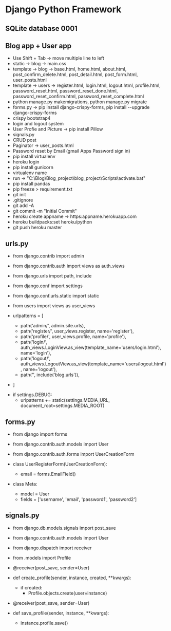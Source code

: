 # Django Python Framework
## SQLite database 0001
## Blog app + User app
 - Use Shift + Tab -> move multiple line to left
 - static -> blog -> main.css
 - template -> blog -> base.html, home.html, about.html, post_confirm_delete.html, post_detail.html, post_form.html, user_posts.html
 - template -> users -> register.html, login.html, logout.html, profile.html, password_reset.html, password_reset_done.html, password_reset_confirm.html, password_reset_complete.html
 - python manage.py makemigrations, python manage.py migrate
 - forms.py -> pip install django-crispy-forms, pip install --upgrade django-crispy-forms
 - crispy bootstrap4
 - login and logout system
 - User Profie and Picture -> pip install Pillow
 - signals.py
 - CRUD post
 - Paginator -> user_posts.html
 - Password reset by Email (gmail Apps Password sign in)
 - pip install virtualenv
 - heroku login
 - pip install gunicorn
 - virtualenv name
 - run -> "C:\Blog\Blog_project\blog_project\Scripts\activate.bat"
 - pip install pandas
 - pip freeze > requirement.txt
 - git init
 - .gitignore
 - git add -A
 - git commit -m "Initial Commit"
 - heroku create appname -> https:appname.herokuapp.com
 - heroku buildpacks:set heroku/python
 - git push heroku master

 
## urls.py
 - from django.contrib import admin
 - from django.contrib.auth import views as auth_views
 - from django.urls import path, include
 - from django.conf import settings
 - from django.conf.urls.static import static
 - from users import views as user_views

 - urlpatterns = [
    * path('admin/', admin.site.urls),
    * path('register/', user_views.register, name='register'),
    * path('profile/', user_views.profile, name='profile'),
    * path('login/', auth_views.LoginView.as_view(template_name='users/login.html'), name='login'),
    * path('logout/', auth_views.LogoutView.as_view(template_name='users/logout.html'), name='logout'),
    * path('', include('blog.urls')),
* ]

 - if settings.DEBUG:
    * urlpatterns += static(settings.MEDIA_URL, document_root=settings.MEDIA_ROOT)
## forms.py
 - from django import forms
 - from django.contrib.auth.models import User
 - from django.contrib.auth.forms import UserCreationForm

 - class UserRegisterForm(UserCreationForm):
   * email = forms.EmailField()

  - class Meta:
     * model = User
     * fields = ['username', 'email', 'password1', 'password2']

## signals.py
 - from django.db.models.signals import post_save
 - from django.contrib.auth.models import User
 - from django.dispatch import receiver
 - from .models import Profile

 - @receiver(post_save, sender=User)
 - def create_profile(sender, instance, created, **kwargs):
    * if created:
        * Profile.objects.create(user=instance)

 - @receiver(post_save, sender=User)
 - def save_profile(sender, instance, **kwargs):
    * instance.profile.save()
